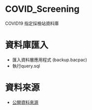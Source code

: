 # COVID_Screening
COVID19 指定採檢站資料庫

# 資料庫匯入
- 匯入資料層應用程式 (backup.bacpac)
- 執行query.sql

# 資料來源
- [公開資料來源](https://data.gov.tw/dataset/132652)
